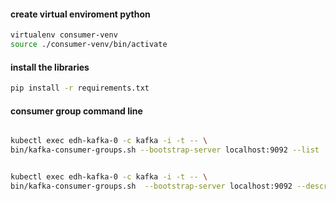 

#### create virtual enviroment python
```sh
virtualenv consumer-venv
source ./consumer-venv/bin/activate
```


#### install the libraries

```sh
pip install -r requirements.txt
```



#### consumer group command line

```sh

kubectl exec edh-kafka-0 -c kafka -i -t -- \
bin/kafka-consumer-groups.sh --bootstrap-server localhost:9092 --list


kubectl exec edh-kafka-0 -c kafka -i -t -- \
bin/kafka-consumer-groups.sh  --bootstrap-server localhost:9092 --describe --group python-app-consumer-live-83-16-37


```